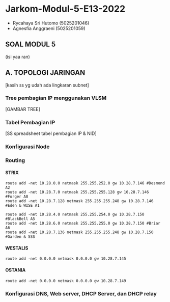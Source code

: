# Jarkom-Modul-5-E13-2022
- Rycahaya Sri Hutomo (5025201046)
- Agnesfia Anggraeni (5025201059)

## SOAL MODUL 5
(isi yaa ran)

## A. TOPOLOGI JARINGAN
[kasih ss yg udah ada lingkaran subnet]
<br>
### Tree pembagian IP menggunakan VLSM
[GAMBAR TREE]
<br>

### Tabel Pembagian IP
[SS spreadsheet tabel pembagian IP & NID]

### Konfigurasi Node

### Routing
#### STRIX
```
route add -net 10.28.0.0 netmask 255.255.252.0 gw 10.28.7.146 #Desmond A2
route add -net 10.28.7.0 netmask 255.255.255.128 gw 10.28.7.146 #Forger A8
route add -net 10.28.7.128 netmask 255.255.255.248 gw 10.28.7.146 #Eden & WISE A1

route add -net 10.28.4.0 netmask 255.255.254.0 gw 10.28.7.150 #BlackBell A5
route add -net 10.28.6.0 netmask 255.255.255.0 gw 10.28.7.150 #Briar A6
route add -net 10.28.7.136 netmask 255.255.255.248 gw 10.28.7.150 #Garden & SSS
```

#### WESTALIS
```
route add -net 0.0.0.0 netmask 0.0.0.0 gw 10.28.7.145
```

#### OSTANIA
```
route add -net 0.0.0.0 netmask 0.0.0.0 gw 10.28.7.149
```

### Konfigurasi DNS, Web server, DHCP Server, dan DHCP relay
